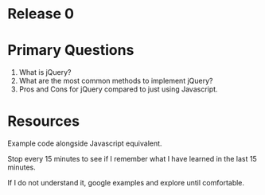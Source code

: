 # Release 0
# Primary Questions
1. What is jQuery?
2. What are the most common methods to implement jQuery?
3. Pros and Cons for jQuery compared to just using Javascript.

# Resources
Example code alongside Javascript equivalent.


Stop every 15 minutes to see if I remember what I have learned in the last 15 minutes.

If I do not understand it, google examples and explore until comfortable.

